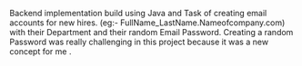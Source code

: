 Backend implementation build using Java and Task of creating email accounts for new hires.
(eg:- FullName_LastName.Nameofcompany.com) with their Department and their random Email
Password. 
Creating a random Password was really challenging in this project because it was a new concept for me .
